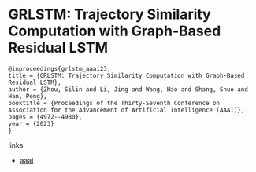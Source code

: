 # GRLSTM: Trajectory Similarity Computation with Graph-Based Residual LSTM

```
@inproceedings{grlstm_aaai23,
title = {GRLSTM: Trajectory Similarity Computation with Graph-Based Residual LSTM},
author = {Zhou, Silin and Li, Jing and Wang, Hao and Shang, Shuo and Han, Peng},
booktitle = {Proceedings of the Thirty-Seventh Conference on Association for the Advancement of Artificial Intelligence (AAAI)},
pages = {4972--4980},
year = {2023}
}
```

links
- [aaai](https://ojs.aaai.org/index.php/AAAI/article/view/25624)
